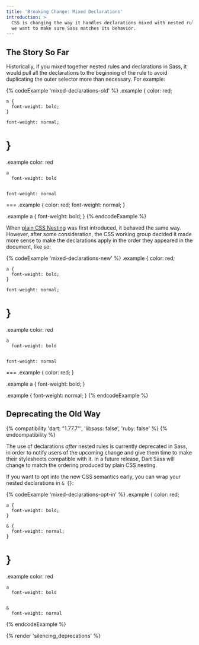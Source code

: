 ```yaml
---
title: 'Breaking Change: Mixed Declarations'
introduction: >
  CSS is changing the way it handles declarations mixed with nested rules, and
  we want to make sure Sass matches its behavior.
---
```


## The Story So Far

Historically, if you mixed together nested rules and declarations in Sass, it
would pull all the declarations to the beginning of the rule to avoid
duplicating the outer selector more than necessary. For example:

{% codeExample 'mixed-declarations-old' %}
  .example {
    color: red;

    a {
      font-weight: bold;
    }

    font-weight: normal;
  }
  ===
  .example
    color: red

    a
      font-weight: bold


    font-weight: normal
  ===
  .example {
    color: red;
    font-weight: normal;
  }

  .example a {
    font-weight: bold;
  }
{% endcodeExample %}

When [plain CSS Nesting] was first introduced, it behaved the same way. However,
after some consideration, the CSS working group decided it made more sense to
make the declarations apply in the order they appeared in the document, like so:

[plain CSS Nesting]: https://developer.mozilla.org/en-US/docs/Web/CSS/CSS_nesting

{% codeExample 'mixed-declarations-new' %}
  .example {
    color: red;

    a {
      font-weight: bold;
    }

    font-weight: normal;
  }
  ===
  .example
    color: red

    a
      font-weight: bold


    font-weight: normal
  ===
  .example {
    color: red;
  }

  .example a {
    font-weight: bold;
  }

  .example {
    font-weight: normal;
  }
{% endcodeExample %}

## Deprecating the Old Way

{% compatibility 'dart: "1.77.7"', 'libsass: false', 'ruby: false' %}
{% endcompatibility %}

The use of declarations _after_ nested rules is currently deprecated in Sass, in
order to notify users of the upcoming change and give them time to make their
stylesheets compatible with it. In a future release, Dart Sass will change to
match the ordering produced by plain CSS nesting.

If you want to opt into the new CSS semantics early, you can wrap your nested
declarations in `& {}`:

{% codeExample 'mixed-declarations-opt-in' %}
  .example {
    color: red;

    a {
      font-weight: bold;
    }

    & {
      font-weight: normal;
    }
  }
  ===
  .example
    color: red

    a
      font-weight: bold


    &
      font-weight: normal
{% endcodeExample %}

{% render 'silencing_deprecations' %}
